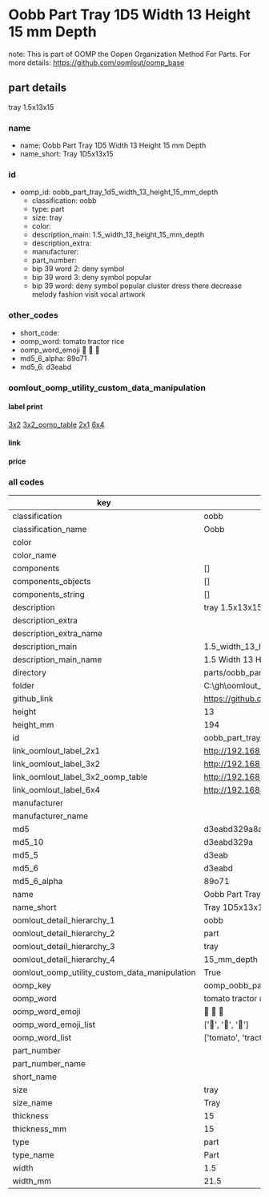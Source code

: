 # Oobb Part Tray 1D5 Width 13 Height 15 mm Depth  

note: This is part of OOMP the Oopen Organization Method For Parts. For more details: https://github.com/oomlout/oomp_base

##  part details
  



tray 1.5x13x15



### name
* name: Oobb Part Tray 1D5 Width 13 Height 15 mm Depth
* name_short: Tray 1D5x13x15 
### id
* oomp_id: oobb_part_tray_1d5_width_13_height_15_mm_depth
  * classification: oobb
  * type: part
  * size: tray
  * color: 
  * description_main: 1.5_width_13_height_15_mm_depth
  * description_extra: 
  * manufacturer: 
  * part_number: 
  * bip 39 word 2: deny symbol
  * bip 39 word 3: deny symbol popular
  * bip 39 word: deny symbol popular cluster dress there decrease melody fashion visit vocal artwork

### other_codes
* short_code: 
* oomp_word: tomato tractor rice
* oomp_word_emoji :tomato: :tractor: :rice:
* md5_6_alpha: 89o71
* md5_6: d3eabd






### oomlout_oomp_utility_custom_data_manipulation
#### label print
[3x2](http://192.168.1.245:1112/?label=oomp%2089o71)
[3x2_oomp_table](http://192.168.1.108:1112/?label=oomp%2089o71)
[2x1](http://192.168.1.242:1112/?label=oomp%2089o71)
[6x4](http://192.168.1.55:1112/?label=oomp%2089o71)    

#### link

                              

#### price







### all codes 
| key | value |  
| --- | --- |  
| classification | oobb |  
| classification_name | Oobb |  
| color |  |  
| color_name |  |  
| components | [] |  
| components_objects | [] |  
| components_string | [] |  
| description | tray 1.5x13x15 |  
| description_extra |  |  
| description_extra_name |  |  
| description_main | 1.5_width_13_height_15_mm_depth |  
| description_main_name | 1.5 Width 13 Height 15 mm Depth |  
| directory | parts/oobb_part_tray_1d5_width_13_height_15_mm_depth |  
| folder | C:\gh\oomlout_oobb_version_4_generated_parts\parts\oobb_part_tray_1d5_width_13_height_15_mm_depth |  
| github_link | https://github.com/oomlout/oomlout_oomp_part_src/tree/main/parts/oobb_part_tray_1d5_width_13_height_15_mm_depth |  
| height | 13 |  
| height_mm | 194 |  
| id | oobb_part_tray_1d5_width_13_height_15_mm_depth |  
| link_oomlout_label_2x1 | http://192.168.1.242:1112/?label=oomp%2089o71 |  
| link_oomlout_label_3x2 | http://192.168.1.245:1112/?label=oomp%2089o71 |  
| link_oomlout_label_3x2_oomp_table | http://192.168.1.108:1112/?label=oomp%2089o71 |  
| link_oomlout_label_6x4 | http://192.168.1.55:1112/?label=oomp%2089o71 |  
| manufacturer |  |  
| manufacturer_name |  |  
| md5 | d3eabd329a8a872781a152c7507719d5 |  
| md5_10 | d3eabd329a |  
| md5_5 | d3eab |  
| md5_6 | d3eabd |  
| md5_6_alpha | 89o71 |  
| name | Oobb Part Tray 1D5 Width 13 Height 15 mm Depth |  
| name_short | Tray 1D5x13x15  |  
| oomlout_detail_hierarchy_1 | oobb |  
| oomlout_detail_hierarchy_2 | part |  
| oomlout_detail_hierarchy_3 | tray |  
| oomlout_detail_hierarchy_4 | 15_mm_depth |  
| oomlout_oomp_utility_custom_data_manipulation | True |  
| oomp_key | oomp_oobb_part_tray_1d5_width_13_height_15_mm_depth |  
| oomp_word | tomato tractor rice |  
| oomp_word_emoji | :tomato: :tractor: :rice: |  
| oomp_word_emoji_list | [':tomato:', ':tractor:', ':rice:'] |  
| oomp_word_list | ['tomato', 'tractor', 'rice'] |  
| part_number |  |  
| part_number_name |  |  
| short_name |  |  
| size | tray |  
| size_name | Tray |  
| thickness | 15 |  
| thickness_mm | 15 |  
| type | part |  
| type_name | Part |  
| width | 1.5 |  
| width_mm | 21.5 |  
